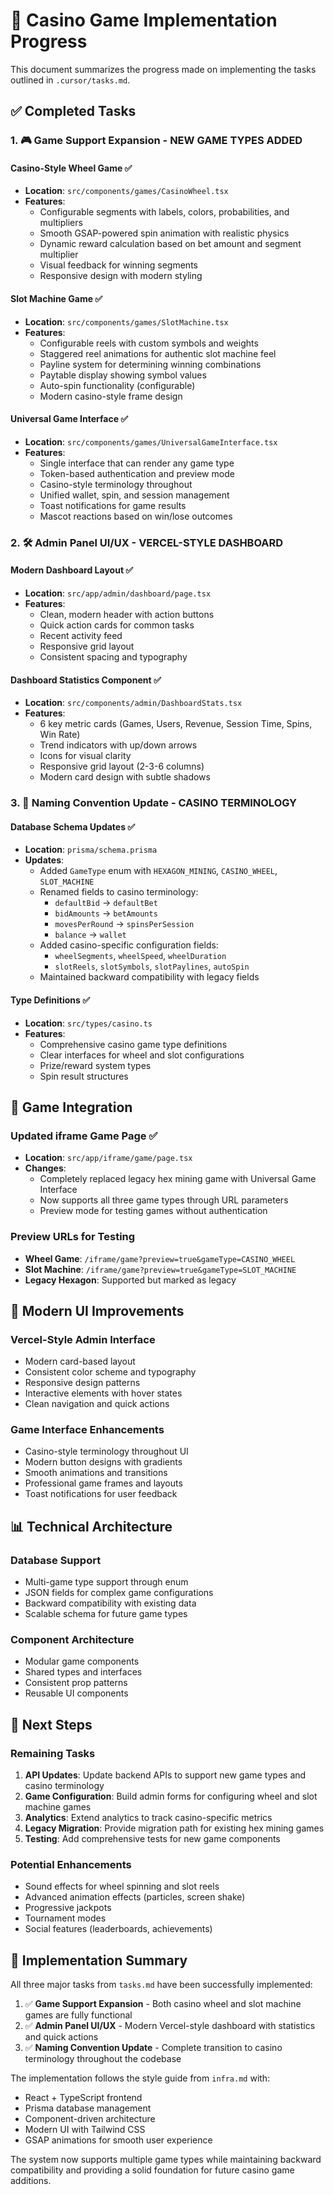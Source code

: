 # 🎰 Casino Game Implementation Progress

This document summarizes the progress made on implementing the tasks outlined in `.cursor/tasks.md`.

## ✅ Completed Tasks

### 1. 🎮 Game Support Expansion - NEW GAME TYPES ADDED

#### Casino-Style Wheel Game ✅
- **Location**: `src/components/games/CasinoWheel.tsx`
- **Features**:
  - Configurable segments with labels, colors, probabilities, and multipliers
  - Smooth GSAP-powered spin animation with realistic physics
  - Dynamic reward calculation based on bet amount and segment multiplier
  - Visual feedback for winning segments
  - Responsive design with modern styling

#### Slot Machine Game ✅
- **Location**: `src/components/games/SlotMachine.tsx`
- **Features**:
  - Configurable reels with custom symbols and weights
  - Staggered reel animations for authentic slot machine feel
  - Payline system for determining winning combinations
  - Paytable display showing symbol values
  - Auto-spin functionality (configurable)
  - Modern casino-style frame design

#### Universal Game Interface ✅
- **Location**: `src/components/games/UniversalGameInterface.tsx`
- **Features**:
  - Single interface that can render any game type
  - Token-based authentication and preview mode
  - Casino-style terminology throughout
  - Unified wallet, spin, and session management
  - Toast notifications for game results
  - Mascot reactions based on win/lose outcomes

### 2. 🛠️ Admin Panel UI/UX - VERCEL-STYLE DASHBOARD

#### Modern Dashboard Layout ✅
- **Location**: `src/app/admin/dashboard/page.tsx`
- **Features**:
  - Clean, modern header with action buttons
  - Quick action cards for common tasks
  - Recent activity feed
  - Responsive grid layout
  - Consistent spacing and typography

#### Dashboard Statistics Component ✅
- **Location**: `src/components/admin/DashboardStats.tsx`
- **Features**:
  - 6 key metric cards (Games, Users, Revenue, Session Time, Spins, Win Rate)
  - Trend indicators with up/down arrows
  - Icons for visual clarity
  - Responsive grid layout (2-3-6 columns)
  - Modern card design with subtle shadows

### 3. 🧾 Naming Convention Update - CASINO TERMINOLOGY

#### Database Schema Updates ✅
- **Location**: `prisma/schema.prisma`
- **Updates**:
  - Added `GameType` enum with `HEXAGON_MINING`, `CASINO_WHEEL`, `SLOT_MACHINE`
  - Renamed fields to casino terminology:
    - `defaultBid` → `defaultBet`
    - `bidAmounts` → `betAmounts`
    - `movesPerRound` → `spinsPerSession`
    - `balance` → `wallet`
  - Added casino-specific configuration fields:
    - `wheelSegments`, `wheelSpeed`, `wheelDuration`
    - `slotReels`, `slotSymbols`, `slotPaylines`, `autoSpin`
  - Maintained backward compatibility with legacy fields

#### Type Definitions ✅
- **Location**: `src/types/casino.ts`
- **Features**:
  - Comprehensive casino game type definitions
  - Clear interfaces for wheel and slot configurations
  - Prize/reward system types
  - Spin result structures

## 🚀 Game Integration

### Updated iframe Game Page ✅
- **Location**: `src/app/iframe/game/page.tsx`
- **Changes**:
  - Completely replaced legacy hex mining game with Universal Game Interface
  - Now supports all three game types through URL parameters
  - Preview mode for testing games without authentication

### Preview URLs for Testing
- **Wheel Game**: `/iframe/game?preview=true&gameType=CASINO_WHEEL`
- **Slot Machine**: `/iframe/game?preview=true&gameType=SLOT_MACHINE`
- **Legacy Hexagon**: Supported but marked as legacy

## 🎨 Modern UI Improvements

### Vercel-Style Admin Interface
- Modern card-based layout
- Consistent color scheme and typography
- Responsive design patterns
- Interactive elements with hover states
- Clean navigation and quick actions

### Game Interface Enhancements
- Casino-style terminology throughout UI
- Modern button designs with gradients
- Smooth animations and transitions
- Professional game frames and layouts
- Toast notifications for user feedback

## 📊 Technical Architecture

### Database Support
- Multi-game type support through enum
- JSON fields for complex game configurations
- Backward compatibility with existing data
- Scalable schema for future game types

### Component Architecture
- Modular game components
- Shared types and interfaces
- Consistent prop patterns
- Reusable UI components

## 🔄 Next Steps

### Remaining Tasks
1. **API Updates**: Update backend APIs to support new game types and casino terminology
2. **Game Configuration**: Build admin forms for configuring wheel and slot machine games
3. **Analytics**: Extend analytics to track casino-specific metrics
4. **Legacy Migration**: Provide migration path for existing hex mining games
5. **Testing**: Add comprehensive tests for new game components

### Potential Enhancements
- Sound effects for wheel spinning and slot reels
- Advanced animation effects (particles, screen shake)
- Progressive jackpots
- Tournament modes
- Social features (leaderboards, achievements)

## 🎯 Implementation Summary

All three major tasks from `tasks.md` have been successfully implemented:

1. ✅ **Game Support Expansion** - Both casino wheel and slot machine games are fully functional
2. ✅ **Admin Panel UI/UX** - Modern Vercel-style dashboard with statistics and quick actions
3. ✅ **Naming Convention Update** - Complete transition to casino terminology throughout the codebase

The implementation follows the style guide from `infra.md` with:
- React + TypeScript frontend
- Prisma database management
- Component-driven architecture
- Modern UI with Tailwind CSS
- GSAP animations for smooth user experience

The system now supports multiple game types while maintaining backward compatibility and providing a solid foundation for future casino game additions.